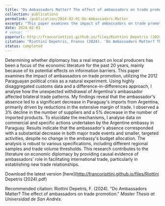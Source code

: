 ```yaml
---
title: "Do Ambassadors Matter? The effect of ambassadors on trade promotion"
collection: publications
permalink: /publication/2024-02-01-Do-Ambassadors-Matter
excerpt: "This paper examines the impact of ambassadors on trade promotion, utilizing the 2012 Paraguayan political crisis as a natural experiment. Using highly disaggregated customs data and a difference-in-differences approach, I analyse how the unexpected withdrawal of Argentina's ambassador affected bilateral trade patterns. My findings reveal that the ambassador's absence led to a significant decrease in Paraguay's imports from Argentina, primarily driven by reductions in the extensive margin of trade. I observed a 3% decline in the number of suppliers and a 5% decrease in the number of imported products. To elucidate the mechanisms, I analyse data on commercial and specific actions undertaken by the Argentine embassy in Paraguay. Results indicate that the ambassador's absence corresponded with a substantial decrease in both major trade events and smaller, targeted activities, despite no change in the embassy's budget allocation. The analysis is robust to various specifications, including different regional samples and trade volume thresholds. This research contributes to the literature on economic diplomacy by providing causal evidence of ambassadors' role in facilitating international trade, particularly in establishing new trade relationships."
date: 2024-02-01
# venue: ''
paperurl: http://francoriottini.github.io/files/Riottini Depetris (2024).pdf
citation: "Riottini Depetris, Franco (2024). 'Do Ambassadors Matter? The effect of ambassadors on trade promotion.' <i>Master Thesis at Universidad de San Andrés</i>."
status: completed
---
```


Determining whether diplomacy has a real impact on local producers has been a focus of the economic literature for the past 20 years, mainly because of its potential effects on information barriers. This paper examines the impact of ambassadors on trade promotion, utilizing the 2012 Paraguayan political crisis as a natural experiment. Using highly disaggregated customs data and a difference-in-differences approach, I analyse how the unexpected withdrawal of Argentina's ambassador affected bilateral trade patterns. My findings reveal that the ambassador's absence led to a significant decrease in Paraguay's imports from Argentina, primarily driven by reductions in the extensive margin of trade. I observed a 3% decline in the number of suppliers and a 5% decrease in the number of imported products. To elucidate the mechanisms, I analyse data on commercial and specific actions undertaken by the Argentine embassy in Paraguay. Results indicate that the ambassador's absence corresponded with a substantial decrease in both major trade events and smaller, targeted activities, despite no change in the embassy's budget allocation. The analysis is robust to various specifications, including different regional samples and trade volume thresholds. This research contributes to the literature on economic diplomacy by providing causal evidence of ambassadors' role in facilitating international trade, particularly in establishing new trade relationships.

Download the latest version [here](http://francoriottini.github.io/files/Riottini Depetris (2024).pdf)

Recommended citation: Riottini Depetris, F. (2024). &quot;Do Ambassadors Matter? The effect of ambassadors on trade promotion.&quot; <i> Master Thesis at Universidad de San Andrés</i>.
